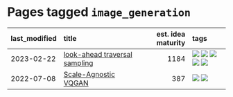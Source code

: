 # Pages tagged `image_generation`

|last_modified|title|est. idea maturity|tags
|:---|:---|---:|:---|
|2023-02-22|[look-ahead traversal sampling](../look-ahead-traversal-sampling.md)|1184|[![](https://img.shields.io/badge/tag-MCMC-f76896)](../tags/MCMC.md) [![](https://img.shields.io/badge/tag-animation-32c994)](../tags/animation.md) [![](https://img.shields.io/badge/tag-control-0e5ec)](../tags/control.md) [![](https://img.shields.io/badge/tag-experimental-3a20e)](../tags/experimental.md) [![](https://img.shields.io/badge/tag-image_generation-97a75e)](../tags/image_generation.md)|
|2022-07-08|[Scale-Agnostic VQGAN](../scale-agnostic_VQGAN.md)|387|[![](https://img.shields.io/badge/tag-experimental-3a20e)](../tags/experimental.md) [![](https://img.shields.io/badge/tag-image_generation-97a75e)](../tags/image_generation.md)|